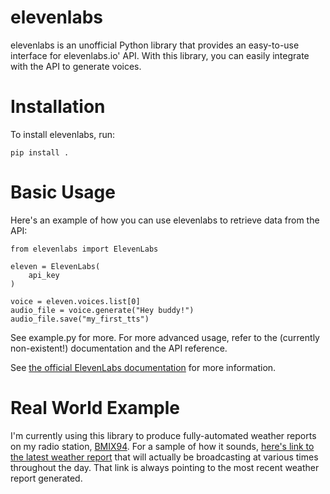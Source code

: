# elevenlabs #
elevenlabs is an unofficial Python library that provides an easy-to-use interface for elevenlabs.io' API. With this library, you can easily integrate with the API to generate voices.

# Installation #
To install elevenlabs, run:

```
pip install .
```

# Basic Usage #
Here's an example of how you can use elevenlabs to retrieve data from the API:

```
from elevenlabs import ElevenLabs

eleven = ElevenLabs(
    api_key
)

voice = eleven.voices.list[0]
audio_file = voice.generate("Hey buddy!")
audio_file.save("my_first_tts")
```

See example.py for more. For more advanced usage, refer to the (currently non-existent!) documentation and the API reference.

See [the official ElevenLabs documentation](https://api.elevenlabs.io/docs) for more information.

# Real World Example #
I'm currently using this library to produce fully-automated weather reports on my radio station, [BMIX94](https://listen.bmix.live). For a sample of how it sounds, [here's link to the latest weather report](https://listen.bmix.live/streams/benmixer/weather.wav) that will actually be broadcasting at various times throughout the day. That link is always pointing to the most recent weather report generated.
